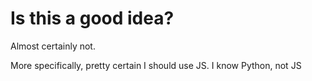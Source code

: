 # Is this a good idea?

Almost certainly not.

More specifically, pretty certain I should use JS. I know Python, not JS
